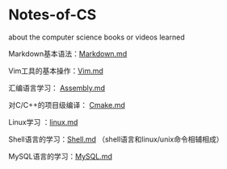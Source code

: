 # Notes-of-CS
about the computer science books or videos  learned

Markdown基本语法：[Markdown.md](./markdown.md)

Vim工具的基本操作：[Vim.md](./vim.md)

汇编语言学习： [Assembly.md](./assembly)

对C/C++的项目级编译： [Cmake.md](./cmake.md)

Linux学习 ：[linux.md](./gnulinux.md)

Shell语言的学习：[Shell.md](./shell.md) （shell语言和linux/unix命令相辅相成）

MySQL语言的学习：[MySQL.md](./MySQL.md)

